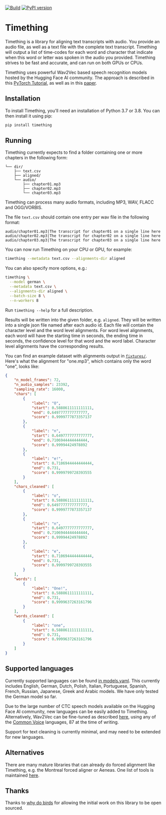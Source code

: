 [![Build](https://github.com/feldberlin/timething/workflows/CI/badge.svg)](https://github.com/feldberlin/timething/actions)
[![PyPI version](https://badge.fury.io/py/timething.svg)](https://badge.fury.io/py/timething)

# Timething

Timething is a library for aligning text transcripts with audio. You provide
an audio file, as well as a text file with the complete text transcript.
Timething will output a list of time-codes for each word and character that
indicate when this word or letter was spoken in the audio you provided.
Timething strives to be fast and accurate, and can run on both GPUs or CPUs.

Timething uses powerful Wav2Vec based speech recognition models hosted by the
Hugging Face AI community. The approach is described in this [PyTorch
Tutorial](https://pytorch.org/audio/main/tutorials/forced_alignment_tutorial.html),
as well as in this [paper](https://arxiv.org/abs/2007.09127).

## Installation

To install Timething, you'll need an installation of Python 3.7 or 3.8. You
can then install it using pip:

```bash
pip install timething
```

## Running

Timething currently expects to find a folder containing one or more chapters
in the following form:


    └── dir/
        ├── text.csv
        ├── aligned/
        └── audio/
            ├── chapter01.mp3
            ├── chapter02.mp3
            └── chapter03.mp3


Timething can process many audio formats, including MP3, WAV, FLACC and
OGG/VORBIS.

The file `text.csv` should contain one entry per wav file in the following
format:

```csv
audio/chapter01.mp3|The transcript for chapter01 on a single line here
audio/chapter02.mp3|The transcript for chapter02 on a single line here
audio/chapter03.mp3|The transcript for chapter03 on a single line here
```

You can now run Timething on your CPU or GPU, for example:

```bash
timething --metadata text.csv --alignments-dir aligned
```

You can also specify more options, e.g.:

```bash
timething \
  --model german \
  --metadata text.csv \
  --alignments-dir aligned \
  --batch-size 8 \
  --n-workers 8
```

Run `timething --help` for a full description.

Results will be written into the given folder, e.g. `aligned`. They will be
written into a single json file named after each audio id. Each file will
contain the character level and the word level alignments. For word level
alignments, each word will have the starting time in seconds, the ending time
in seconds, the confidence level for that word and the word label. Character
level alignments have the corresponding results.

You can find an example dataset with alignments output in
[`fixtures/`](https://github.com/feldberlin/timething/blob/main/fixtures).
Here's what the alignment for "one.mp3", which contains only the word "one",
looks like:

```json
{
    "n_model_frames": 72,
    "n_audio_samples": 23392,
    "sampling_rate": 16000,
    "chars": [
        {
            "label": "O",
            "start": 0.5888611111111111,
            "end": 0.6497777777777777,
            "score": 0.9999777873357137
        },
        {
            "label": "n",
            "start": 0.6497777777777777,
            "end": 0.7106944444444444,
            "score": 0.99994424978892
        },
        {
            "label": "e!",
            "start": 0.7106944444444444,
            "end": 0.731,
            "score": 0.9999799728393555
        }
    ],
    "chars_cleaned": [
        {
            "label": "o",
            "start": 0.5888611111111111,
            "end": 0.6497777777777777,
            "score": 0.9999777873357137
        },
        {
            "label": "n",
            "start": 0.6497777777777777,
            "end": 0.7106944444444444,
            "score": 0.99994424978892
        },
        {
            "label": "e",
            "start": 0.7106944444444444,
            "end": 0.731,
            "score": 0.9999799728393555
        }
    ],
    "words": [
        {
            "label": "One!",
            "start": 0.5888611111111111,
            "end": 0.731,
            "score": 0.9999637263161796
        }
    ],
    "words_cleaned": [
        {
            "label": "one",
            "start": 0.5888611111111111,
            "end": 0.731,
            "score": 0.9999637263161796
        }
    ]
}
```

## Supported languages

Currently supported languages can be found [in
models.yaml](https://github.com/feldberlin/timething/blob/main/src/timething/models.yaml).
This currently includes English, German, Dutch, Polish, Italian, Portuguese,
Spanish, French, Russian, Japanese, Greek and Arabic models. We have only
tested the German model so far.

Due to the large number of CTC speech models available on the Hugging Face AI
community, new languages can be easily added to Timething. Alternatively,
Wav2Vec can be fine-tuned as described
[here](https://huggingface.co/blog/fine-tune-wav2vec2-english), using any of
the [Common Voice](https://commonvoice.mozilla.org/en/languages) languages, 87
at the time of writing.

Support for text cleaning is currently minimal, and may need to be extended
for new languages.

## Alternatives

There are many mature libraries that can already do forced alignment like
Timething, e.g. the Montreal forced aligner or Aeneas. One list of tools is
maintained [here](https://github.com/pettarin/forced-alignment-tools).

## Thanks

Thanks to [why do birds](http://www.whydobirds.de) for allowing the initial
work on this library to be open sourced.
